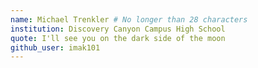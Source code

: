 ```yaml
---
name: Michael Trenkler # No longer than 28 characters
institution: Discovery Canyon Campus High School
quote: I'll see you on the dark side of the moon
github_user: imak101
---
```

